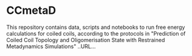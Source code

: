 # CCmetaD

This repository contains data, scripts and notebooks to run free energy calculations for coiled coils, according to the protocols in "Prediction of Coiled Coil Topology and Oligomerisation State with Restrained Metadynamics Simulations" ..URL...
